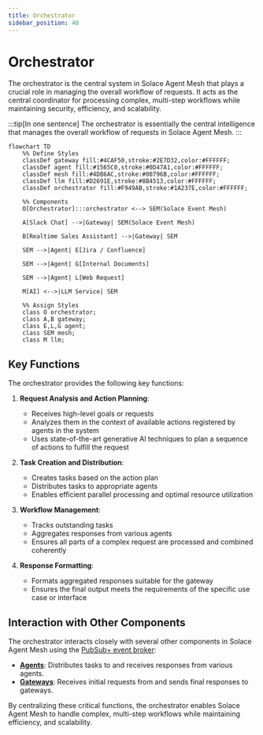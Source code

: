 ```yaml
---
title: Orchestrator
sidebar_position: 40
---
```


# Orchestrator

The orchestrator is the central system in Solace Agent Mesh that plays a crucial role in managing the overall workflow of requests. It acts as the central coordinator for processing complex, multi-step workflows while maintaining security, efficiency, and scalability.

:::tip[In one sentence]
The orchestrator is essentially the central intelligence that manages the overall workflow of requests in Solace Agent Mesh.
:::

```mermaid
flowchart TD
    %% Define Styles
    classDef gateway fill:#4CAF50,stroke:#2E7D32,color:#FFFFFF;
    classDef agent fill:#1565C0,stroke:#0D47A1,color:#FFFFFF;
    classDef mesh fill:#4DB6AC,stroke:#00796B,color:#FFFFFF;
    classDef llm fill:#D2691E,stroke:#8B4513,color:#FFFFFF;
    classDef orchestrator fill:#F949AB,stroke:#1A237E,color:#FFFFFF;

    %% Components
    O[Orchestrator]:::orchestrator <--> SEM(Solace Event Mesh)

    A[Slack Chat] -->|Gateway| SEM(Solace Event Mesh)

    B[Realtime Sales Assistant] -->|Gateway| SEM

    SEM -->|Agent| E[Jira / Confluence]

    SEM -->|Agent| G[Internal Documents]

    SEM -->|Agent| L[Web Request]

    M[AI] <-->|LLM Service| SEM

    %% Assign Styles
    class O orchestrator;
    class A,B gateway;
    class E,L,G agent;
    class SEM mesh;
    class M llm;
```

## Key Functions

The orchestrator provides the following key functions:

1. **Request Analysis and Action Planning**:

   - Receives high-level goals or requests
   - Analyzes them in the context of available actions registered by agents in the system
   - Uses state-of-the-art generative AI techniques to plan a sequence of actions to fulfill the request

2. **Task Creation and Distribution**:

   - Creates tasks based on the action plan
   - Distributes tasks to appropriate agents
   - Enables efficient parallel processing and optimal resource utilization

3. **Workflow Management**:

   - Tracks outstanding tasks
   - Aggregates responses from various agents
   - Ensures all parts of a complex request are processed and combined coherently

4. **Response Formatting**:
   - Formats aggregated responses suitable for the gateway
   - Ensures the final output meets the requirements of the specific use case or interface

## Interaction with Other Components

The orchestrator interacts closely with several other components in Solace Agent Mesh using the [PubSub+ event broker](https://solace.com/products/event-broker/):

- **[Agents](./agents.md)**: Distributes tasks to and receives responses from various agents.
- **[Gateways](./gateways.md)**: Receives initial requests from and sends final responses to gateways.

By centralizing these critical functions, the orchestrator enables Solace Agent Mesh to handle complex, multi-step workflows while maintaining efficiency, and scalability.
